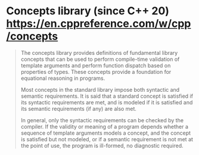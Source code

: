 
# __Concepts library (since C++ 20) https://en.cppreference.com/w/cpp/concepts__

> The concepts library provides definitions of fundamental library concepts that can be used to perform compile-time 
> validation of template arguments and perform function dispatch based on properties of types. 
> These concepts provide a foundation for equational reasoning in programs.
> 
> Most concepts in the standard library impose both syntactic and semantic requirements. 
> It is said that a standard concept is satisfied if its syntactic requirements are met, and is modeled if it is satisfied 
> and its semantic requirements (if any) are also met.
> 
> In general, only the syntactic requirements can be checked by the compiler. If the validity or meaning of a program depends 
> whether a sequence of template arguments models a concept, and the concept is satisfied but not modeled, 
> or if a semantic requirement is not met at the point of use, the program is ill-formed, no diagnostic required.
